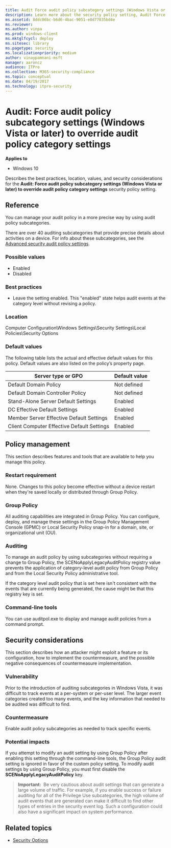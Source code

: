 ```yaml
---
title: Audit Force audit policy subcategory settings (Windows Vista or later) to override audit policy category settings (Windows 10)
description: Learn more about the security policy setting, Audit Force audit policy subcategory settings (Windows Vista or later) to override audit policy category settings.
ms.assetid: 8ddc06bc-b6d6-4bac-9051-e0d77035bd4e
ms.reviewer: 
ms.author: vinpa
ms.prod: windows-client
ms.mktglfcycl: deploy
ms.sitesec: library
ms.pagetype: security
ms.localizationpriority: medium
author: vinaypamnani-msft
manager: aaroncz
audience: ITPro
ms.collection: M365-security-compliance
ms.topic: conceptual
ms.date: 04/19/2017
ms.technology: itpro-security
---
```


# Audit: Force audit policy subcategory settings (Windows Vista or later) to override audit policy category settings

**Applies to**
-   Windows 10

Describes the best practices, location, values, and security considerations for the **Audit: Force audit policy subcategory settings (Windows Vista or later) to override audit policy category settings** security policy setting.

## Reference

You can manage your audit policy in a more precise way by using audit policy subcategories.

There are over 40 auditing subcategories that provide precise details about activities on a device. For info about these subcategories, see the [Advanced security audit policy settings](../auditing/advanced-security-audit-policy-settings.md).

### Possible values

-   Enabled
-   Disabled

### Best practices

-   Leave the setting enabled. This "enabled" state helps audit events at the category level without revising a policy.

### Location

Computer Configuration\\Windows Settings\\Security Settings\\Local Policies\\Security Options

### Default values

The following table lists the actual and effective default values for this policy. Default values are also listed on the policy’s property page.

| Server type or GPO | Default value |
| - | - |
| Default Domain Policy | Not defined |
| Default Domain Controller Policy | Not defined | 
| Stand-Alone Server Default Settings | Enabled |
| DC Effective Default Settings | Enabled |
| Member Server Effective Default Settings | Enabled | 
| Client Computer Effective Default Settings | Enabled | 
 
## Policy management

This section describes features and tools that are available to help you manage this policy.

### Restart requirement

None. Changes to this policy become effective without a device restart when they're saved locally or distributed through Group Policy.

### Group Policy

All auditing capabilities are integrated in Group Policy. You can configure, deploy, and manage these settings in the Group Policy Management Console (GPMC) or Local Security Policy snap-in for a domain, site, or organizational unit (OU).

### Auditing

To manage an audit policy by using subcategories without requiring a change to Group Policy, the SCENoApplyLegacyAuditPolicy registry value prevents the application of category-level audit policy from Group Policy and from the Local Security Policy administrative tool.

If the category level audit policy that is set here isn't consistent with the events that are currently being generated, the cause might be that this registry key is set.

### Command-line tools

You can use auditpol.exe to display and manage audit policies from a command prompt.

## Security considerations

This section describes how an attacker might exploit a feature or its configuration, how to implement the countermeasure, and the possible negative consequences of countermeasure implementation.

### Vulnerability

Prior to the introduction of auditing subcategories in Windows Vista, it was difficult to track events at a per-system or per-user level. The larger event categories created too many events, and the key information that needed to be audited was difficult to find.

### Countermeasure

Enable audit policy subcategories as needed to track specific events.

### Potential impacts

If you attempt to modify an audit setting by using Group Policy after enabling this setting through the command-line tools, the Group Policy audit setting is ignored in favor of the custom policy setting. To modify audit settings by using Group Policy, you must first disable the 
**SCENoApplyLegacyAuditPolicy** key.
> **Important:**  Be very cautious about audit settings that can generate a large volume of traffic. For example, if you enable success or failure auditing for all of the Privilege Use subcategories, the high volume of audit events that are generated can make it difficult to find other types of entries in the security event log. Such a configuration could also have a significant impact on system performance.
 
## Related topics

- [Security Options](security-options.md)
 
 
